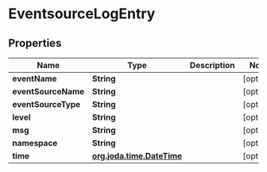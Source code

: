 

# EventsourceLogEntry

## Properties

Name | Type | Description | Notes
------------ | ------------- | ------------- | -------------
**eventName** | **String** |  |  [optional]
**eventSourceName** | **String** |  |  [optional]
**eventSourceType** | **String** |  |  [optional]
**level** | **String** |  |  [optional]
**msg** | **String** |  |  [optional]
**namespace** | **String** |  |  [optional]
**time** | [**org.joda.time.DateTime**](org.joda.time.DateTime.md) |  |  [optional]



